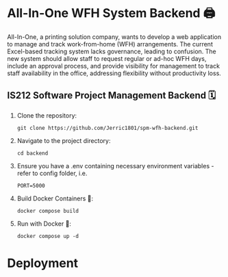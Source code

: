 # All-In-One WFH System Backend 🖨️ 

All-In-One, a printing solution company, wants to develop a web application to manage and track work-from-home (WFH) arrangements. The current Excel-based tracking system lacks governance, leading to confusion. The new system should allow staff to request regular or ad-hoc WFH days, include an approval process, and provide visibility for management to track staff availability in the office, addressing flexibility without productivity loss.

## IS212 Software Project Management Backend 🗓️

1. Clone the repository:
   
   `git clone https://github.com/Jerric1801/spm-wfh-backend.git`

2. Navigate to the project directory:

   `cd backend`

3. Ensure you have a .env containing necessary environment variables - refer to config folder, i.e.

    `PORT=5000`

4. Build Docker Containers 🐳:
   
   `docker compose build`

5. Run with Docker 🏃:
   
   `docker compose up -d`

# Deployment

